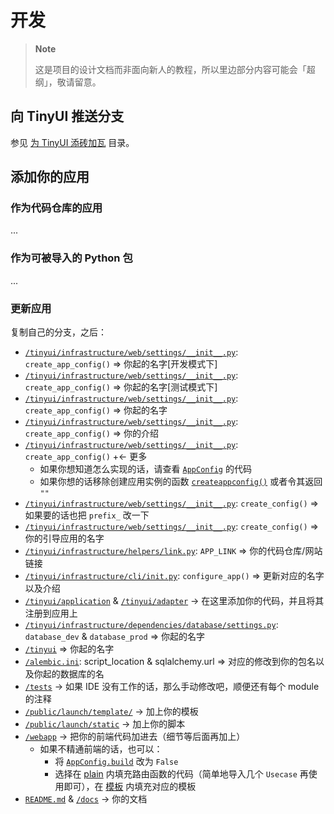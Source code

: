 # 开发

> **Note**
>
> 这是项目的设计文档而非面向新人的教程，所以里边部分内容可能会「超纲」，敬请留意。

## 向 TinyUI 推送分支

参见 [为 TinyUI 添砖加瓦](/docs/development/) 目录。

## 添加你的应用

### 作为代码仓库的应用

...

### 作为可被导入的 Python 包

...

### 更新应用

复制自己的分支，之后：

- [`/tinyui/infrastructure/web/settings/__init__.py`](/tinyui/infrastructure/web/settings/__init__.py): `create_app_config()` => 你起的名字[开发模式下]
- [`/tinyui/infrastructure/web/settings/__init__.py`](/tinyui/infrastructure/web/settings/__init__.py): `create_app_config()` => 你起的名字[测试模式下]
- [`/tinyui/infrastructure/web/settings/__init__.py`](/tinyui/infrastructure/web/settings/__init__.py): `create_app_config()` => 你起的名字
- [`/tinyui/infrastructure/web/settings/__init__.py`](/tinyui/infrastructure/web/settings/__init__.py): `create_app_config()` => 你的介绍
- [`/tinyui/infrastructure/web/settings/__init__.py`](/tinyui/infrastructure/web/settings/__init__.py): `create_app_config()` +<- 更多
  - 如果你想知道怎么实现的话，请查看 [`AppConfig`](/tinyui/infrastructure/helpers/config/app.py) 的代码
  - 如果你想的话移除创建应用实例的函数 [`createappconfig()`](/tinyui/infrastructure/helpers/config/inst/render.py) 或者令其返回 `""`
- [`/tinyui/infrastructure/web/settings/__init__.py`](/tinyui/infrastructure/web/settings/__init__.py): `create_config()` => 如果要的话也把 `prefix_` 改一下
- [`/tinyui/infrastructure/web/settings/__init__.py`](/tinyui/infrastructure/web/settings/__init__.py): `create_config()` => 你的引导应用的名字
- [`/tinyui/infrastructure/helpers/link.py`](/tinyui/infrastructure/helpers/link.py): `APP_LINK` => 你的代码仓库/网站链接
- [`/tinyui/infrastructure/cli/init.py`](/tinyui/infrastructure/cli/init.py): `configure_app()` => 更新对应的名字以及介绍
- [`/tinyui/application`](/tinyui/application/) & [`/tinyui/adapter`](/tinyui/adapter/) -> 在这里添加你的代码，并且将其注册到应用上
- [`/tinyui/infrastructure/dependencies/database/settings.py`](/tinyui/infrastructure/dependencies/database/settings.py): `database_dev` & `database_prod` => 你起的名字
- [`/tinyui`](/tinyui/) => 你起的名字
- [`/alembic.ini`](/alembic.ini): script_location & sqlalchemy.url => 对应的修改到你的包名以及你起的数据库的名
- [`/tests`](/tests/) -> 如果 IDE 没有工作的话，那么手动修改吧，顺便还有每个 module 的注释
- [`/public/launch/template/`](/public/launch/template/) -> 加上你的模板
- [`/public/launch/static`](/public/launch/static/) -> 加上你的脚本
- [`/webapp`](/webapp/) -> 把你的前端代码加进去（细节等后面再加上）
  - 如果不精通前端的话，也可以：
    - 将 [`AppConfig.build`](/tinyui/infrastructure/helpers/config/app.py) 改为 `False`
    - 选择在 [plain](/tinyui/adapter/plain/web/) 内填充路由函数的代码（简单地导入几个 `Usecase` 再使用即可），在 [模板](/public/plain/template/nonode/) 内填充对应的模板
- [`README.md`](/README.md) & [`/docs`](/docs/) -> 你的文档
